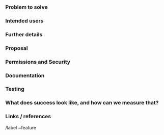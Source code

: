 ### Problem to solve

<!-- What problem do we solve? -->

### Intended users

<!-- Who will use this feature? If known, include any of the following: types of users (e.g. Developer), personas, or specific company roles (e.g. Release Manager). It's okay to write "Unknown" and fill this field in later.
Personas can be found at https://about.gitlab.com/handbook/marketing/product-marketing/roles-personas/ -->

### Further details

<!-- Include use cases, benefits, and/or goals (contributes to our vision?) -->

### Proposal

<!-- How are we going to solve the problem? Try to include the user journey! https://about.gitlab.com/handbook/journeys/#user-journey -->

### Permissions and Security

<!-- What permissions are required to perform the described actions? Are they consistent with the existing permissions as documented for users, groups, and projects as appropriate? Is the proposed behavior consistent between the UI, API, and other access methods (e.g. email replies)?-->

### Documentation

<!-- See the Feature Change Documentation Workflow https://docs.gitlab.com/ee/development/documentation/feature-change-workflow.html
Add all known Documentation Requirements here, per https://docs.gitlab.com/ee/development/documentation/feature-change-workflow.html#documentation-requirements
If this feature requires changing permissions, this document https://docs.gitlab.com/ee/user/permissions.html must be updated accordingly. -->

### Testing

<!-- What risks does this change pose? How might it affect the quality of the product? What additional test coverage or changes to tests will be needed? Will it require cross-browser testing? See the test engineering process for further help: https://about.gitlab.com/handbook/engineering/quality/test-engineering/ -->

### What does success look like, and how can we measure that?

<!-- Define both the success metrics and acceptance criteria. Note that success metrics indicate the desired business outcomes, while acceptance criteria indicate when the solution is working correctly. If there is no way to measure success, link to an issue that will implement a way to measure this. -->

### Links / references

/label ~feature
